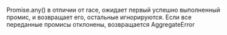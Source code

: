 Promise.any() в отличии от race, ожидает первый успешно выполненный промис, и возвращает его, остальные игнорируются. Если все переданные промисы отклонены, возвращается AggregateError